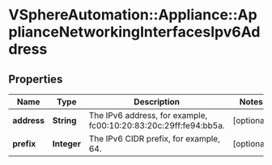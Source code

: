 # VSphereAutomation::Appliance::ApplianceNetworkingInterfacesIpv6Address

## Properties
Name | Type | Description | Notes
------------ | ------------- | ------------- | -------------
**address** | **String** | The IPv6 address, for example, fc00:10:20:83:20c:29ff:fe94:bb5a. | [optional] 
**prefix** | **Integer** | The IPv6 CIDR prefix, for example, 64. | [optional] 


